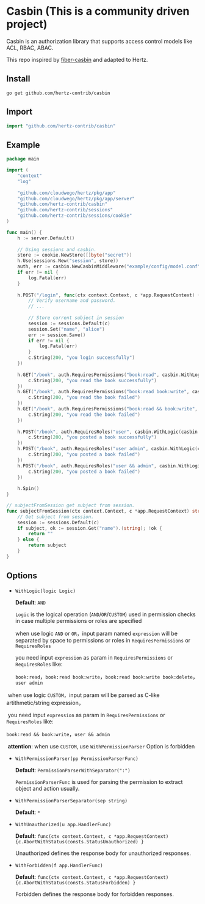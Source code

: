 # Casbin (This is a community driven project)

Casbin is an authorization library that supports access control models like ACL, RBAC, ABAC.

This repo inspired by [fiber-casbin](https://github.com/gofiber/contrib/tree/main/casbin) and adapted to Hertz.

## Install

``` shell
go get github.com/hertz-contrib/casbin
```

## Import

```go
import "github.com/hertz-contrib/casbin"
```

## Example

```go
package main

import (
    "context"
    "log"
    
    "github.com/cloudwego/hertz/pkg/app"
    "github.com/cloudwego/hertz/pkg/app/server"
    "github.com/hertz-contrib/casbin"
    "github.com/hertz-contrib/sessions"
    "github.com/hertz-contrib/sessions/cookie"
)

func main() {
    h := server.Default()
    
    // Using sessions and casbin.
    store := cookie.NewStore([]byte("secret"))
    h.Use(sessions.New("session", store))
    auth, err := casbin.NewCasbinMiddleware("example/config/model.conf", "example/config/policy.csv", subjectFromSession)
    if err != nil {
        log.Fatal(err)
    }
    
    h.POST("/login", func(ctx context.Context, c *app.RequestContext) {
        // Verify username and password.
        // ...
    
        // Store current subject in session
        session := sessions.Default(c)
        session.Set("name", "alice")
        err := session.Save()
        if err != nil {
            log.Fatal(err)
        }
        c.String(200, "you login successfully")
    })
    
    h.GET("/book", auth.RequiresPermissions("book:read", casbin.WithLogic(casbin.AND)), func(ctx context.Context, c *app.RequestContext) {
        c.String(200, "you read the book successfully")
    })
    h.GET("/book", auth.RequiresPermissions("book:read book:write", casbin.WithLogic(casbin.AND)), func(ctx context.Context, c *app.RequestContext) {
        c.String(200, "you read the book failed")
    })
    h.GET("/book", auth.RequiresPermissions("book:read && book:write", casbin.WithLogic(casbin.CUSTOM)), func(ctx context.Context, c *app.RequestContext) {
        c.String(200, "you read the book failed")
    })
    
    h.POST("/book", auth.RequiresRoles("user", casbin.WithLogic(casbin.AND)), func(ctx context.Context, c *app.RequestContext) {
        c.String(200, "you posted a book successfully")
    })
    h.POST("/book", auth.RequiresRoles("user admin", casbin.WithLogic(casbin.AND)), func(ctx context.Context, c *app.RequestContext) {
        c.String(200, "you posted a book failed")
    })
    h.POST("/book", auth.RequiresRoles("user && admin", casbin.WithLogic(casbin.CUSTOM)), func(ctx context.Context, c *app.RequestContext) {
        c.String(200, "you posted a book failed")
    })
    
    h.Spin()
}

// subjectFromSession get subject from session.
func subjectFromSession(ctx context.Context, c *app.RequestContext) string {
    // Get subject from session.
    session := sessions.Default(c)
    if subject, ok := session.Get("name").(string); !ok {
        return ""
    } else {
        return subject
    }
}
```

## Options

- `WithLogic(logic Logic)`

    **Default**: `AND`

    `Logic` is the logical operation (`AND`/`OR`/`CUSTOM`) used in permission checks in case multiple permissions or roles are specified

    

    when use logic `AND` or `OR`，input param named `expression` will be separated by space to permissions or roles in `RequiresPermissions` or `RequiresRoles`

    you need input `expression` as param in `RequiresPermissions` or `RequiresRoles` like:

    `book:read`，`book:read book:write`，`book:read book:write book:delete`，`user admin`



​		when use logic `CUSTOM`，input param will be parsed as C-like artithmetic/string expression，

​		you need input `expression` as param in `RequiresPermissions` or `RequiresRoles` like:

​		`book:read && book:write`，`user && admin`

​		**attention**: when use `CUSTOM`, use `WithPermissionParser` Option is forbidden

- `WithPermissionParser(pp PermissionParserFunc)`

    **Default**: `PermissionParserWithSeparator(":")`

    `PermissionParserFunc` is used for parsing the permission to extract object and action usually.

- `WithPermissionParserSeparator(sep string)`

    **Default**: `*`

- `WithUnauthorized(u app.HandlerFunc)`

    **Default**: `func(ctx context.Context, c *app.RequestContext) {c.AbortWithStatus(consts.StatusUnauthorized) }`

    Unauthorized defines the response body for unauthorized responses.

- `WithForbidden(f app.HandlerFunc)`

  **Default**: ``func(ctx context.Context, c *app.RequestContext) {c.AbortWithStatus(consts.StatusForbidden) }``
  
  Forbidden defines the response body for forbidden responses.
  
